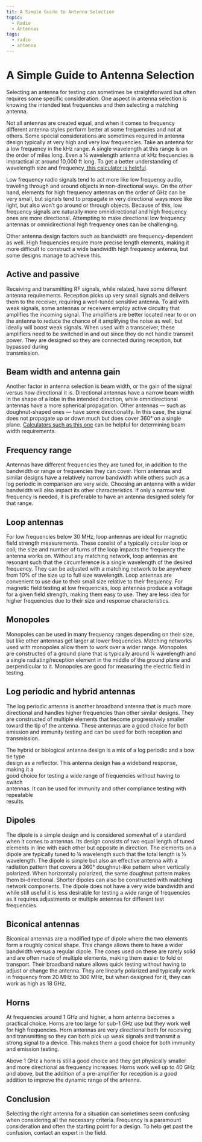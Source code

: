 ```yaml
---
tit: A Simple Guide to Antenna Selection
topic:
  - Radio
  - Antennas
tags:
  - radio
  - antenna
---
```

# A Simple Guide to Antenna Selection
Selecting an antenna for testing can sometimes be straightforward but often requires some specific consideration.   One aspect in antenna selection is knowing the intended test frequencies and then selecting a matching antenna.  

Not all antennas are created equal, and when it comes to frequency different antenna styles perform better at some frequencies and not at others. Some special considerations are sometimes required in antenna design typically at very high and very low frequencies. Take an antenna for a low frequency in the kHz range. A single wavelength at this range is on the order of miles long. Even a ¼ wavelength antenna at kHz frequencies is impractical at around 10,000 ft long. To get a better understanding of wavelength size and frequency,[ this calculator is helpful](https://www.ahsystems.com/EMC-formulas-equations/frequency-wavelength-calculator.php).  

Low frequency radio signals tend to act more like low frequency audio, traveling through and around objects in non-directional ways. On the other hand, elements for high frequency antennas on the order of GHz can be very small, but signals tend to propagate in very directional ways more like light, but also won’t go around or through objects. Because of this, low frequency signals are naturally more omnidirectional and high frequency ones are more directional. Attempting to make directional low frequency antennas or omnidirectional high frequency ones can be challenging.  

Other antenna design factors such as bandwidth are frequency-dependent as well. High frequencies require more precise length elements, making it more difficult to construct a wide bandwidth high  frequency antenna, but some designs manage to achieve this.

## Active and passive  
Receiving and transmitting RF signals, while related, have some different antenna requirements. Reception picks  up very small signals and delivers them to the receiver, requiring a well-tuned sensitive antenna. To aid with weak signals, some antennas or receivers employ active circuitry that amplifies the incoming signal. The amplifiers are  better located near to or on the antenna to reduce the chance of it amplifying the noise as well, but ideally will boost weak signals. When used with a transceiver, these amplifiers need to be switched in and out since they do not handle transmit power. They are designed so they are connected during reception, but bypassed during  
transmission. 
## Beam width and antenna gain  
Another factor in antenna selection is beam width, or the gain of the signal versus how directional it is. Directional antennas have a narrow beam width in the shape of a lobe in the intended direction, while omnidirectional antennas  have a more spherical propagation. Other antennas — such as doughnut-shaped ones — have some directionality. In this case, the signal does not propagate up or down much but does cover 360° on a single plane. [Calculators such as this one](https://www.ahsystems.com/EMC-formulas-equations/Antenna-beamwidth-coverage-calculation.php) can be helpful for determining beam width requirements.  
## Frequency range  
Antennas have different frequencies they are tuned for, in addition to the bandwidth or range or frequencies they can cover. Horn antennas and similar designs have a relatively narrow bandwidth while others such as a log periodic in comparison are very wide. Choosing an antenna with a wider bandwidth will also impact its other characteristics. If only a narrow test frequency is needed, it is preferable to have an antenna designed solely for  that range.

## Loop antennas  
For low frequencies below 30 MHz, loop antennas are ideal for magnetic field strength measurements. These consist of a typically circular loop or coil; the size and number of turns of the loop impacts the frequency the antenna works on. Without any matching network, loop antennas are resonant such that the circumference is a single wavelength of the desired frequency. They can be adjusted with a matching network to be anywhere from 10% of the size up to full size wavelength. Loop antennas are convenient to use due to their small size relative to their frequency. For magnetic field testing at low frequencies, loop antennas produce a voltage for a given field strength, making them easy to use. They are less idea for higher frequencies due to their  size and response characteristics.  

## Monopoles  
Monopoles can be used in many frequency ranges depending on their size, but like other antennas get larger at lower frequencies. Matching networks used with monopoles allow them to work over a wider range. Monopoles are constructed of a ground plane that is typically around ¼ wavelength and a single  radiating/reception element in the middle of the ground plane and perpendicular to it. Monopoles are good for measuring the electric field in testing.  

## Log periodic and hybrid antennas  
The log periodic antenna is another broadband antenna that is much more directional and handles higher frequencies than other similar designs. They are constructed of multiple elements that become progressively smaller toward the tip of the antenna.  These antennas are a good choice for both emission and immunity testing and can be used for both reception and transmission.  

The hybrid or biological antenna design is a mix of a log periodic and a bow tie type  
design as a reflector. This antenna design has a wideband response, making it a  
good choice for testing a wide range of frequencies without having to switch  
antennas. It can be used for immunity and other compliance testing with repeatable  
results.  

## Dipoles  
The dipole is a simple design and is considered somewhat of a standard when it comes to antennas. Its design consists of two equal length of tuned elements in line with each other but opposite in direction. The elements on a dipole are typically tuned to ¼ wavelength such that the total length is ½ wavelength. The dipole is simple but also an effective antenna with a radiation pattern that covers a 360° doughnut-like pattern when vertically polarized. When horizontally polarized, the same doughnut pattern makes them bi-directional. Shorter dipoles can also be constructed with matching network components. The dipole does not have a very wide bandwidth and while still useful it is less desirable for testing a wide range of frequencies as it requires adjustments or multiple antennas for different test frequencies.

## Biconical antennas  
Biconical antennas are a modified type of dipole where the two elements form a roughly conical shape. This change allows them to have a wider bandwidth versus a regular dipole. The cones used on these are rarely solid and are often made of multiple elements, making them easier to fold or transport. Their broadband nature allows quick testing without having to adjust or change the antenna. They are linearly polarized and typically work in  frequency from 20 MHz to 300 MHz, but when designed for it, they can work as high as 18 GHz.  
## Horns  
At frequencies around 1 GHz and higher, a horn antenna becomes a practical choice. Horns are too large for sub-1 GHz use but they work well for high frequencies. Horn antennas are very directional both for receiving and transmitting so they can both pick up weak signals and transmit a strong signal to a device. This makes them a good choice for both immunity and emission testing.  

Above 1 GHz a horn is still a good choice and they get physically smaller and more directional as frequency increases. Horns work well up to 40 GHz and above, but the addition of a pre-amplifier for reception is a good addition to improve the dynamic range of the antenna.  
## Conclusion 
Selecting the right antenna for a situation can sometimes seem confusing when considering all the necessary criteria. Frequency is a paramount consideration and often the starting point for a design. To help get past the confusion, contact an expert in the field.